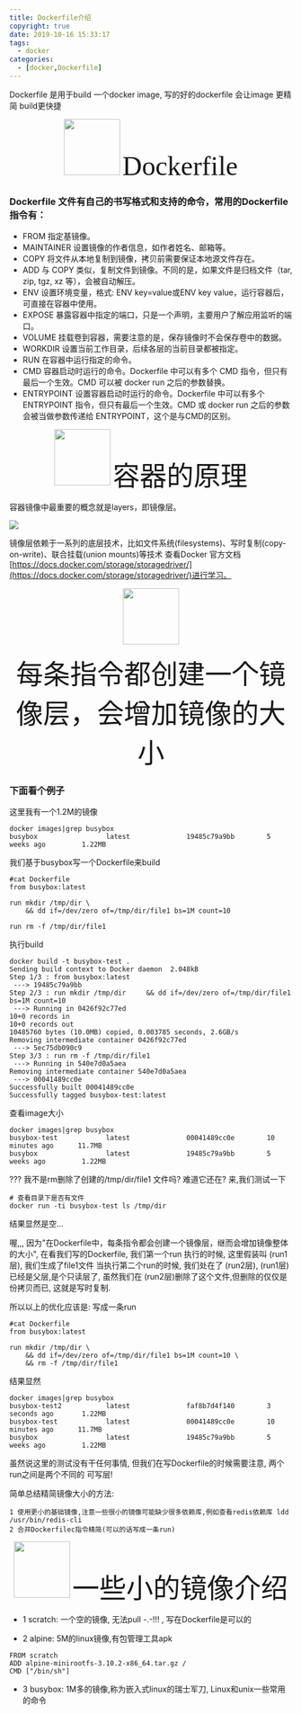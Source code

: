 ```yaml
---
title: Dockerfile介绍
copyright: true
date: 2019-10-16 15:33:17
tags:
  - docker
categories:
  - [docker,Dockerfile]
---
```


Dockerfile 是用于build 一个docker image, 写的好的dockerfile 会让image 更精简 build更快捷
<!-- more -->

<center>
<img src="http://zhangzw001.github.io/images/dockerniu.jpeg" width = "100" height = "100" style="border: 0"/>
<font face="黑体" size=30> Dockerfile </font>
</center>

### Dockerfile 文件有自己的书写格式和支持的命令，常用的Dockerfile 指令有：

- FROM  指定基镜像。
- MAINTAINER  设置镜像的作者信息，如作者姓名、邮箱等。
- COPY  将文件从本地复制到镜像，拷贝前需要保证本地源文件存在。
- ADD  与 COPY 类似，复制文件到镜像。不同的是，如果文件是归档文件（tar, zip, tgz, xz 等），会被自动解压。
- ENV  设置环境变量，格式: ENV key=value或ENV key value，运行容器后，可直接在容器中使用。
- EXPOSE  暴露容器中指定的端口，只是一个声明，主要用户了解应用监听的端口。
- VOLUME  挂载卷到容器，需要注意的是，保存镜像时不会保存卷中的数据。
- WORKDIR  设置当前工作目录，后续各层的当前目录都被指定。
- RUN  在容器中运行指定的命令。
- CMD  容器启动时运行的命令。Dockerfile 中可以有多个 CMD 指令，但只有最后一个生效。CMD 可以被 docker run 之后的参数替换。
- ENTRYPOINT  设置容器启动时运行的命令。Dockerfile 中可以有多个 ENTRYPOINT 指令，但只有最后一个生效。CMD 或 docker run 之后的参数会被当做参数传递给 ENTRYPOINT，这个是与CMD的区别。

<center>
<img src="http://zhangzw001.github.io/images/dockerniu.jpeg" width = "100" height = "100" style="border: 0"/>
<font face="黑体" size=30> 容器的原理 </font>
</center>


容器镜像中最重要的概念就是layers，即镜像层。

<img src="http://zhangzw001.github.io/images/16/容器的原理-1.png" style="border: 0"/>

镜像层依赖于一系列的底层技术，比如文件系统(filesystems)、写时复制(copy-on-write)、联合挂载(union mounts)等技术
查看Docker 官方文档[https://docs.docker.com/storage/storagedriver/](https://docs.docker.com/storage/storagedriver/)进行学习。


<center>
<img src="http://zhangzw001.github.io/images/dockerniu.jpeg" width = "100" height = "100" style="border: 0"/>
<p><font face="黑体" size=18> 每条指令都创建一个镜像层，会增加镜像的大小 </font></p>
</center>

### 下面看个例子

这里我有一个1.2M的镜像
```
docker images|grep busybox
busybox                 latest              19485c79a9bb        5 weeks ago         1.22MB
```

我们基于busybox写一个Dockerfile来build
```
#cat Dockerfile
from busybox:latest

run mkdir /tmp/dir \
    && dd if=/dev/zero of=/tmp/dir/file1 bs=1M count=10

run rm -f /tmp/dir/file1

```

执行build
```
docker build -t busybox-test .
Sending build context to Docker daemon  2.048kB
Step 1/3 : from busybox:latest
 ---> 19485c79a9bb
Step 2/3 : run mkdir /tmp/dir     && dd if=/dev/zero of=/tmp/dir/file1 bs=1M count=10
 ---> Running in 0426f92c77ed
10+0 records in
10+0 records out
10485760 bytes (10.0MB) copied, 0.003785 seconds, 2.6GB/s
Removing intermediate container 0426f92c77ed
 ---> 5ec75db090c9
Step 3/3 : run rm -f /tmp/dir/file1
 ---> Running in 540e7d0a5aea
Removing intermediate container 540e7d0a5aea
 ---> 00041489cc0e
Successfully built 00041489cc0e
Successfully tagged busybox-test:latest
```

查看image大小
```
docker images|grep busybox
busybox-test            latest              00041489cc0e        10 minutes ago      11.7MB
busybox                 latest              19485c79a9bb        5 weeks ago         1.22MB
```

??? 我不是rm删除了创建的/tmp/dir/file1 文件吗? 难道它还在? 来,我们测试一下
```
# 查看目录下是否有文件
docker run -ti busybox-test ls /tmp/dir
```

结果显然是空...

喔,,, 因为"在Dockerfile中，每条指令都会创建一个镜像层，继而会增加镜像整体的大小", 在看我们写的Dockerfile,
我们第一个run 执行的时候, 这里假装叫 (run1层), 我们生成了file1文件
当执行第二个run的时候, 我们处在了 (run2层), (run1层)已经是父层,是个只读层了,  虽然我们在 (run2层)删除了这个文件,但删除的仅仅是份拷贝而已, 这就是写时复制.

所以以上的优化应该是: 写成一条run
```
#cat Dockerfile
from busybox:latest

run mkdir /tmp/dir \
    && dd if=/dev/zero of=/tmp/dir/file1 bs=1M count=10 \
    && rm -f /tmp/dir/file1
```

结果显然
```
docker images|grep busybox
busybox-test2           latest              faf8b7d4f140        3 seconds ago       1.22MB
busybox-test            latest              00041489cc0e        10 minutes ago      11.7MB
busybox                 latest              19485c79a9bb        5 weeks ago         1.22MB
```

虽然说这里的测试没有干任何事情, 但我们在写Dockerfile的时候需要注意, 两个run之间是两个不同的 可写层!

简单总结精简镜像大小的方法:
```
1 使用更小的基础镜像,注意一些很小的镜像可能缺少很多依赖库,例如查看redis依赖库 ldd /usr/bin/redis-cli
2 合并Dockerfilec指令精简(可以的话写成一条run)
```

<center>
<img src="http://zhangzw001.github.io/images/dockerniu.jpeg" width = "100" height = "100" style="border: 0"/>
<font face="黑体" size=25> 一些小的镜像介绍 </font>
</center>

- 1 scratch: 一个空的镜像, 无法pull -.-!!! , 写在Dockerfile是可以的

- 2 alpine: 5M的linux镜像,有包管理工具apk
```
FROM scratch
ADD alpine-minirootfs-3.10.2-x86_64.tar.gz /
CMD ["/bin/sh"]
```

- 3 busybox: 1M多的镜像,称为嵌入式linux的瑞士军刀, Linux和unix一些常用的命令


